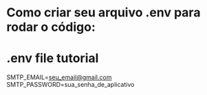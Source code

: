 # Como criar seu arquivo .env para rodar o código:
# .env file tutorial

SMTP_EMAIL=seu_email@gmail.com
SMTP_PASSWORD=sua_senha_de_aplicativo

